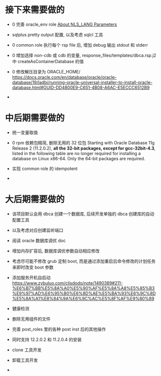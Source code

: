 # 接下来需要做的

- 0 完善 oracle_env role
  [About NLS_LANG Parameters](https://docs.oracle.com/html/B10131_02/gblsupp.htm)

- sqlplus pretty output 配置, 以及考虑 sqlcl 工具

- 0 common role 执行每个 rsp file 后, 增加 debug 输出 stdout 和 stderr

- 0 增加选择 non-cdb 或 cdb 的变量, response_files/templates/dbca.rsp.j2 中 createAsContainerDatabase 的值

- 0 修改解压目录为 ORACLE_HOME/ https://docs.oracle.com/en/database/oracle/oracle-database/19/ladbi/running-oracle-universal-installer-to-install-oracle-database.html#GUID-DD4800E9-C651-4B08-A6AC-E5ECCC6512B9

-

# 中后期需要做的

- 统一变量取值

- 0 rpm 依赖包精简, 删除无用的 32 位包
  Starting with Oracle Database 11g Release 2 (11.2.0.2),
  **all the 32-bit packages, except for gcc-32bit-4.3**, listed in the following table are no longer required for installing a database on Linux x86-64. Only the 64-bit packages are required.

- 实现 common role 的 idempotent

-

# 大后期需要做的

- 该项目默认会用 dbca 创建一个数据库,
  后续开发单独的 dbca 创建库的自动配置工具

- 以及考虑对应创建监听端口

- 阅读 oracle 数据库调优 doc

- 增加内存扩容后, 数据库调优参数自动相应修改

- 考虑尽可能不修改 grub 定制 boot, 而是通过添加重启后命令修改的计划任务来即时改变 boot 参数

- 添加服务开机自启动
  https://www.zybuluo.com/clisdodo/note/1490389#211-%E6%B7%BB%E5%8A%A0%E5%90%AF%E5%8A%A8%E5%85%B3%E9%97%AD%E6%95%B0%E6%8D%AE%E5%BA%93%E6%9C%8D%E5%8A%A1%E8%84%9A%E6%9C%AC%E5%8F%AF%E9%80%89

- 健康检测

- 删除无用组件的文件

- 完善 post_roles 里的各种 post inst 后的其他操作

- 同时支持 12.2.0.2 和 11.2.0.4 的安装

- clone 工具开发

- 卸载工具开发

-
